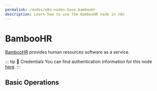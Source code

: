 ```yaml
---
permalink: /nodes/n8n-nodes-base.bambooHr
description: Learn how to use the BambooHR node in n8n
---
```


# BambooHR

[BambooHR](https://www.bamboohr.com/) provides human resources software as a service.

::: tip 🔑 Credentials
You can find authentication information for this node [here](../../../credentials/bambooHr/README.md).
:::

## Basic Operations

<Resource node="n8n-nodes-base.bambooHr" />
